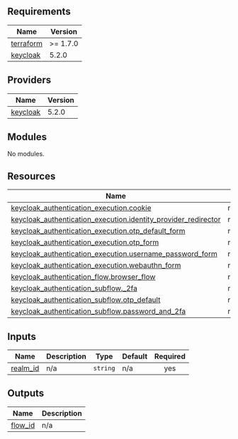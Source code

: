 <!-- BEGIN_TF_DOCS -->
## Requirements

| Name | Version |
|------|---------|
| <a name="requirement_terraform"></a> [terraform](#requirement\_terraform) | >= 1.7.0 |
| <a name="requirement_keycloak"></a> [keycloak](#requirement\_keycloak) | 5.2.0 |

## Providers

| Name | Version |
|------|---------|
| <a name="provider_keycloak"></a> [keycloak](#provider\_keycloak) | 5.2.0 |

## Modules

No modules.

## Resources

| Name | Type |
|------|------|
| [keycloak_authentication_execution.cookie](https://registry.terraform.io/providers/keycloak/keycloak/5.2.0/docs/resources/authentication_execution) | resource |
| [keycloak_authentication_execution.identity_provider_redirector](https://registry.terraform.io/providers/keycloak/keycloak/5.2.0/docs/resources/authentication_execution) | resource |
| [keycloak_authentication_execution.otp_default_form](https://registry.terraform.io/providers/keycloak/keycloak/5.2.0/docs/resources/authentication_execution) | resource |
| [keycloak_authentication_execution.otp_form](https://registry.terraform.io/providers/keycloak/keycloak/5.2.0/docs/resources/authentication_execution) | resource |
| [keycloak_authentication_execution.username_password_form](https://registry.terraform.io/providers/keycloak/keycloak/5.2.0/docs/resources/authentication_execution) | resource |
| [keycloak_authentication_execution.webauthn_form](https://registry.terraform.io/providers/keycloak/keycloak/5.2.0/docs/resources/authentication_execution) | resource |
| [keycloak_authentication_flow.browser_flow](https://registry.terraform.io/providers/keycloak/keycloak/5.2.0/docs/resources/authentication_flow) | resource |
| [keycloak_authentication_subflow._2fa](https://registry.terraform.io/providers/keycloak/keycloak/5.2.0/docs/resources/authentication_subflow) | resource |
| [keycloak_authentication_subflow.otp_default](https://registry.terraform.io/providers/keycloak/keycloak/5.2.0/docs/resources/authentication_subflow) | resource |
| [keycloak_authentication_subflow.password_and_2fa](https://registry.terraform.io/providers/keycloak/keycloak/5.2.0/docs/resources/authentication_subflow) | resource |

## Inputs

| Name | Description | Type | Default | Required |
|------|-------------|------|---------|:--------:|
| <a name="input_realm_id"></a> [realm\_id](#input\_realm\_id) | n/a | `string` | n/a | yes |

## Outputs

| Name | Description |
|------|-------------|
| <a name="output_flow_id"></a> [flow\_id](#output\_flow\_id) | n/a |
<!-- END_TF_DOCS -->